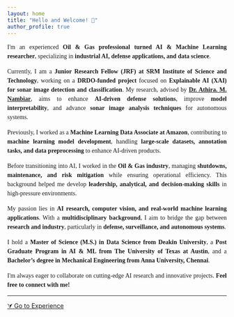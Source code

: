 ```yaml
---
layout: home
title: "Hello and Welcome! 👋"
author_profile: true
---
```


<div style="font-size: 14px; line-height: 1.5; text-align: justify; font-family: 'Times New Roman', Times, serif;">

<p>I'm an experienced <strong>Oil & Gas professional turned AI & Machine Learning researcher</strong>, specializing in <strong>industrial AI, defense applications, and data science</strong>.</p>

<p>Currently, I am a <strong>Junior Research Fellow (JRF) at SRM Institute of Science and Technology</strong>, working on a <strong>DRDO-funded project</strong> focused on <strong>Explainable AI (XAI) for sonar image detection and classification</strong>. My research, advised by <a href="https://www.srmist.edu.in/faculty/dr-athira-m-nambiar/" target="_blank"><strong>Dr. Athira. M. Nambiar</strong></a>, aims to enhance <strong>AI-driven defense solutions</strong>, improve <strong>model interpretability</strong>, and advance <strong>sonar image analysis techniques</strong> for autonomous systems.</p>

<p>Previously, I worked as a <strong>Machine Learning Data Associate at Amazon</strong>, contributing to <strong>machine learning model development</strong>, handling <strong>large-scale datasets, annotation tasks, and data preprocessing</strong> to enhance AI-driven products.</p>

<p>Before transitioning into AI, I worked in the <strong>Oil & Gas industry</strong>, managing <strong>shutdowns, maintenance, and risk mitigation</strong> while ensuring operational efficiency. This background helped me develop <strong>leadership, analytical, and decision-making skills</strong> in high-pressure environments.</p>

<p>My passion lies in <strong>AI research, computer vision, and real-world machine learning applications</strong>. With a <strong>multidisciplinary background</strong>, I aim to bridge the gap between <strong>research and industry</strong>, particularly in <strong>defense, surveillance, and autonomous systems</strong>.</p>

<p>I hold a <strong>Master of Science (M.S.) in Data Science from Deakin University</strong>, a <strong>Post Graduate Program in AI & ML from The University of Texas at Austin</strong>, and a <strong>Bachelor’s degree in Mechanical Engineering from Anna University, Chennai</strong>.</p>

<p>I'm always eager to collaborate on cutting-edge AI research and innovative projects. <strong>Feel free to connect with me!</strong></p>

</div>

---

<a href="/experience/" class="scroll-down">⮛ Go to Experience</a>
